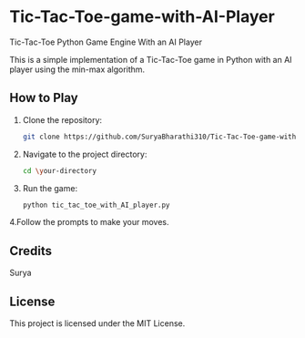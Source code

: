 # Tic-Tac-Toe-game-with-AI-Player
Tic-Tac-Toe Python Game Engine With an AI Player

This is a simple implementation of a Tic-Tac-Toe game in Python with an AI player using the min-max algorithm.

## How to Play

1. Clone the repository:
   ```bash
   git clone https://github.com/SuryaBharathi310/Tic-Tac-Toe-game-with-AI-Player.git

2. Navigate to the project directory:
   ```bash
   cd \your-directory
   
3. Run the game:
   ```bash
   python tic_tac_toe_with_AI_player.py
   
4.Follow the prompts to make your moves.

## Credits
Surya 

## License
This project is licensed under the MIT License. 
